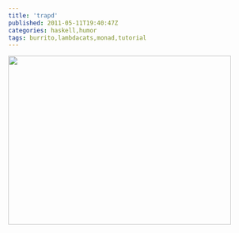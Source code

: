 ```yaml
---
title: 'trapd'
published: 2011-05-11T19:40:47Z
categories: haskell,humor
tags: burrito,lambdacats,monad,tutorial
---
```


<a href="http://byorgey.files.wordpress.com/2011/05/monad_tutorial.jpg"><img src="http://byorgey.files.wordpress.com/2011/05/monad_tutorial.jpg" alt="" title="monad_tutorial" width="450" height="341" class="aligncenter size-full wp-image-578" /></a>

